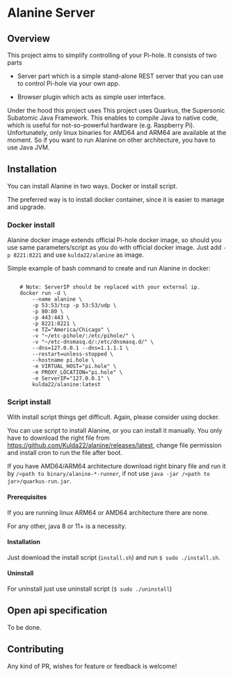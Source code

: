 # Alanine Server

    

## Overview

This project aims to simplify controlling of your Pi-hole. It consists of two parts 
- Server part which is a simple stand-alone REST server that you can use to control Pi-hole via your own app.
 
- Browser plugin which acts as simple user interface.

Under the hood this project uses This project uses Quarkus, the Supersonic Subatomic Java Framework. This enables to compile Java to native code, which is useful for not-so-powerful hardware (e.g. Raspberry Pi). Unfortunately, only linux binaries for AMD64 and ARM64 are available at the moment. So if you want to run Alanine on other architecture, you have to use Java JVM.  


## Installation

You can install Alanine in two ways. Docker or install script.

The preferred way is to install docker container, since it is easier to manage and upgrade.

### Docker install

Alanine docker image extends official Pi-hole docker image, so should you use same parameters/script as you do with official docker image. Just add `-p 8221:8221` and use `kulda22/alanine` as image.

Simple example of bash command to create and run Alanine in docker:

```shell script

    # Note: ServerIP should be replaced with your external ip.
    docker run -d \
        --name alanine \
        -p 53:53/tcp -p 53:53/udp \
        -p 80:80 \
        -p 443:443 \
        -p 8221:8221 \
        -e TZ="America/Chicago" \
        -v "~/etc-pihole/:/etc/pihole/" \
        -v "~/etc-dnsmasq.d/:/etc/dnsmasq.d/" \
        --dns=127.0.0.1 --dns=1.1.1.1 \
        --restart=unless-stopped \
        --hostname pi.hole \
        -e VIRTUAL_HOST="pi.hole" \
        -e PROXY_LOCATION="pi.hole" \
        -e ServerIP="127.0.0.1" \
        kulda22/alanine:latest
```

### Script install

With install script things get difficult. Again, please consider using docker.

You can use script to install Alanine, or you can install it manually. You only have to download the right file from https://github.com/Kulda22/alanine/releases/latest, change file permission and install cron to run the file after boot.

 If you have AMD64/ARM64 architecture download right binary file and run it by `/<path to binary/alanine-*-runner`, if not use `java -jar /<path to jar>/quarkus-run.jar`.



#### Prerequisites 


If you are running linux ARM64 or AMD64 architecture there are none.

For any other, java 8 or 11+ is a necessity.


#### Installation

Just download the install script (`install.sh`) and run `$ sudo ./install.sh`.
#### Uninstall 

For uninstall just use uninstall script (`$ sudo ./uninstall`)

## Open api specification
To be done. 


## Contributing

Any kind of PR, wishes for feature or feedback is welcome!